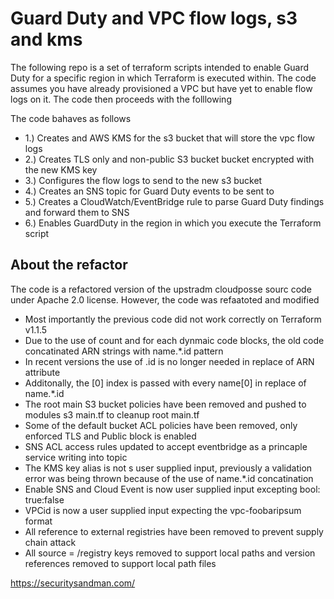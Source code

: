 # Guard Duty and VPC flow logs, s3 and kms 

The following repo is a set of terraform scripts intended to enable Guard Duty for a specific region in which Terraform is executed within. The code assumes you have already provisioned a VPC but have yet to enable flow logs on it. The code then proceeds with the folllowing 

The code bahaves as follows 

* 1.) Creates and AWS KMS for the s3 bucket that will store the vpc flow logs
* 2.) Creates TLS only and non-public S3 bucket bucket encrypted with the new KMS key 
* 3.) Configures the flow logs to send to the new s3 bucket 
* 4.) Creates an SNS topic for Guard Duty events to be sent to 
* 5.) Creates a CloudWatch/EventBridge rule to parse Guard Duty findings and forward them to SNS
* 6.) Enables GuardDuty in the region in which you execute the Terraform script

## About the refactor  

The code is a refactored version of the upstradm cloudposse sourc code under Apache 2.0 license. However, the code was refaatoted and modified 

* Most importantly the previous code did not work correctly on Terraform v1.1.5
* Due to the use of count and for each dynmaic code blocks, the old code concatinated ARN strings with name.*.id pattern
* In recent versions the use of .id is no longer needed in replace of ARN attribute
* Additonally, the [0] index is passed with every name[0] in replace of name.*.id
* The root main S3 bucket policies have been removed and pushed to modules s3 main.tf to cleanup root main.tf 
* Some of the default bucket ACL policies have been removed, only enforced TLS and Public block is enabled 
* SNS ACL access rules updated to accept eventbridge as a princaple service writing into topic  
* The KMS key alias is not s user supplied input, previously a validation error was being thrown because of the use of name.*.id concatination 
* Enable SNS and Cloud Event is now user supplied input excepting bool: true:false
* VPCid is now a user supplied input expecting the vpc-foobaripsum format 
* All reference to external registries have been removed to prevent supply chain attack 
* All source = /registry keys removed to support local paths and version references removed to support local path files 


https://securitysandman.com/





